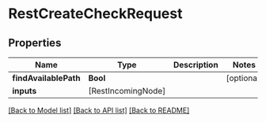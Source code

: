 # RestCreateCheckRequest

## Properties
Name | Type | Description | Notes
------------ | ------------- | ------------- | -------------
**findAvailablePath** | **Bool** |  | [optional] 
**inputs** | [RestIncomingNode] |  | 

[[Back to Model list]](../README.md#documentation-for-models) [[Back to API list]](../README.md#documentation-for-api-endpoints) [[Back to README]](../README.md)


